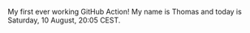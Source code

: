 My first ever working GitHub Action!
My name is Thomas and today is Saturday, 10 August, 20:05 CEST. 
